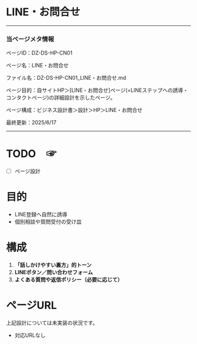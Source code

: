 # LINE・お問合せ

---

### 当ページメタ情報

ページID：DZ-DS-HP-CN01

ページ名：LINE・お問合せ

ファイル名：DZ-DS-HP-CN01_LINE・お問合せ.md

ページ目的：自サイトHP＞[LINE・お問合せ]ページ(=LINEステップへの誘導・コンタクトページ)の詳細設計を示したページ。

ページ構成：ビジネス設計書＞設計＞HP＞LINE・お問合せ

最終更新：2025/6/17

---

# TODO　☞

- [ ]  ページ設計

# 目的

- LINE登録へ自然に誘導
- 個別相談や質問受付の受け皿

# 構成

1. **「話しかけやすい裏方」的トーン**
2. **LINEボタン／問い合わせフォーム**
3. **よくある質問や返信ポリシー（必要に応じて）**

# ページURL

上記設計については未実装の状況です。

- 対応URLなし